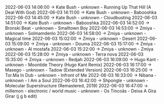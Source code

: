 2022-06-03 14:06:00 -> Kate Bush - unknown - Running Up That Hill (A Deal With God)
2022-06-03 14:11:00 -> Kate Bush - unknown - Babooshka
2022-06-03 14:45:00 -> Kate Bush - unknown - Cloudbusting
2022-06-03 14:51:00 -> Kate Bush - unknown - Babooshka
2022-06-03 14:52:00 -> Bronski Beat - unknown - Smalltown Boy
2022-06-03 14:53:00 -> Zmiya - unknown - Solmamdenlo
2022-06-03 14:58:00 -> Zmiya - unknown - Magical time
2022-06-03 15:02:00 -> Zmiya - unknown - Desert
2022-06-03 15:09:00 -> Zmiya - unknown - Douma
2022-06-03 15:17:00 -> Zmiya - unknown - Al mostafa
2022-06-03 15:22:00 -> Zmiya - unknown - Zmiya
2022-06-03 15:28:00 -> Zmiya - unknown - Terra nova
2022-06-03 15:35:00 -> Zmiya - unknown - Redjah
2022-06-03 16:09:00 -> Hugo Kant - unknown - Moontide Theory (Hugo Kant Remix)
2022-06-03 16:17:00 -> Masego - unknown - Tadow (Extended Version)
2022-06-03 16:25:00 -> Tor.Ma In Dub - unknown - Infront of Me
2022-06-03 16:33:00 -> Nibana - unknown - I Am a Soul
2022-06-03 16:42:00 -> Shpongle - unknown - Molecular Superstructure (Remastered, 2019)
2022-06-03 16:47:00 -> millemon - electronic / world music - unknown - Os Tincoãs - Deixa A Gira Girar (j g b edit)
